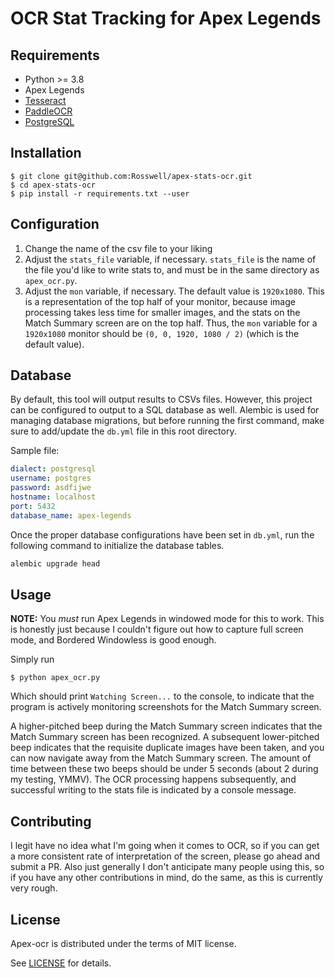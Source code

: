 # OCR Stat Tracking for Apex Legends

## Requirements
[requirements]: #requirements
* Python >= 3.8
* Apex Legends
* [Tesseract](https://github.com/tesseract-ocr/tesseract/wiki)
* [PaddleOCR](https://github.com/PaddlePaddle/PaddleOCR)
* [PostgreSQL](https://www.postgresql.org/)

## Installation
[installation]: #installation
```
$ git clone git@github.com:Rosswell/apex-stats-ocr.git
$ cd apex-stats-ocr
$ pip install -r requirements.txt --user
```

## Configuration
[configuration]: #configuration

1. Change the name of the csv file to your liking
2. Adjust the `stats_file` variable, if necessary. `stats_file` is the name of the file you'd like to write stats to, 
and must be in the same directory as `apex_ocr.py`. 
3. Adjust the `mon` variable, if necessary. The default value is `1920x1080`. This is a representation of the top half 
of your monitor, because image processing takes less time for smaller images, and the stats on the Match Summary screen 
are on the top half. Thus, the `mon` variable for a `1920x1080` monitor should be `(0, 0, 1920, 1080 / 2)` 
(which is the default value).

## Database

By default, this tool will output results to CSVs files. However, this project can be configured to output to a SQL database as well. Alembic is used for managing database migrations, but before running the first command, make sure to add/update the `db.yml` file in this root directory.

Sample file:

```yaml
dialect: postgresql
username: postgres
password: asdfijwe
hostname: localhost
port: 5432
database_name: apex-legends
```

Once the proper database configurations have been set in `db.yml`, run the following command to initialize the database tables.

```bash
alembic upgrade head
```

## Usage
[usage]: #usage

**NOTE:** You *must* run Apex Legends in windowed mode for this to work. This is honestly just because I couldn't 
figure out how to capture full screen mode, and Bordered Windowless is good enough.

Simply run
```
$ python apex_ocr.py
```
Which should print `Watching Screen...` to the console, to indicate that the program is actively monitoring screenshots
for the Match Summary screen.

A higher-pitched beep during the Match Summary screen indicates that the Match Summary screen has been recognized. A
subsequent lower-pitched beep indicates that the requisite duplicate images have been taken, and you can now navigate
away from the Match Summary screen. The amount of time between these two beeps should be under 5 seconds (about 2 
during my testing, YMMV). The OCR processing happens subsequently, and successful writing to the stats file is indicated
by a console message.

## Contributing
[contributing]: #contributing

I legit have no idea what I'm going when it comes to OCR, so if you can get a more consistent rate of interpretation of 
the screen, please go ahead and submit a PR. Also just generally I don't anticipate many people using this, so if you 
have any other contributions in mind, do the same, as this is currently very rough.

## License
[license]: #license

Apex-ocr is distributed under the terms of MIT license.

See [LICENSE](LICENSE) for details.